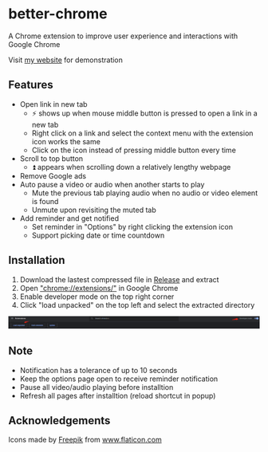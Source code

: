 # better-chrome

A Chrome extension to improve user experience and interactions with Google Chrome

Visit [my website](https://bgdanny.github.io/extension) for demonstration

## Features

- Open link in new tab 
    - ⚡ shows up when mouse middle button is pressed to open a link in a new tab
    - Right click on a link and select the context menu with the extension icon works the same
    - Click on the icon instead of pressing middle button every time
- Scroll to top button
    - ⏫ appears when scrolling down a relatively lengthy webpage
- Remove Google ads
- Auto pause a video or audio when another starts to play
    - Mute the previous tab playing audio when no audio or video element is found
    - Unmute upon revisiting the muted tab
- Add reminder and get notified
    - Set reminder in "Options" by right clicking the extension icon
    - Support picking date or time countdown

## Installation

1. Download the lastest compressed file in [Release](https://github.com/BGDanny/better-chrome/releases) and extract
2. Open ["chrome://extensions/"](chrome://extensions/) in Google Chrome
3. Enable developer mode on the top right corner
4. Click "load unpacked" on the top left and select the extracted directory

![installation](images/readme1.png)

## Note

- Notification has a tolerance of up to 10 seconds
- Keep the options page open to receive reminder notification
- Pause all video/audio playing before installtion
- Refresh all pages after installtion (reload shortcut in popup)
## Acknowledgements

<div>Icons made by <a href="https://www.freepik.com" title="Freepik">Freepik</a> from <a href="https://www.flaticon.com/" title="Flaticon">www.flaticon.com</a></div>

